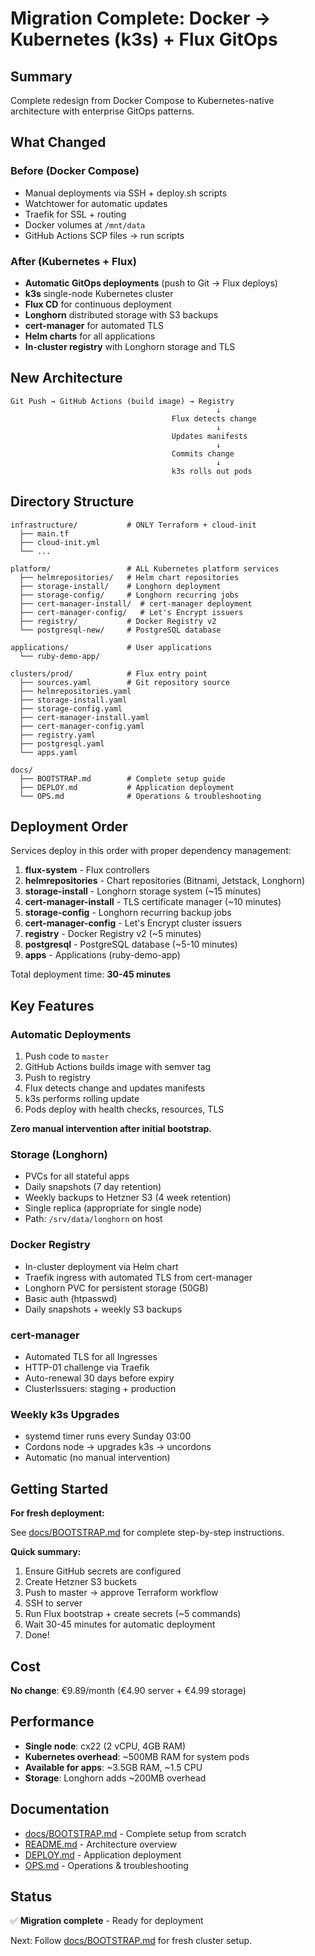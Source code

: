 # Migration Complete: Docker → Kubernetes (k3s) + Flux GitOps

## Summary

Complete redesign from Docker Compose to Kubernetes-native architecture with enterprise GitOps patterns.

## What Changed

### Before (Docker Compose)

- Manual deployments via SSH + deploy.sh scripts
- Watchtower for automatic updates
- Traefik for SSL + routing
- Docker volumes at `/mnt/data`
- GitHub Actions SCP files → run scripts

### After (Kubernetes + Flux)

- **Automatic GitOps deployments** (push to Git → Flux deploys)
- **k3s** single-node Kubernetes cluster
- **Flux CD** for continuous deployment
- **Longhorn** distributed storage with S3 backups
- **cert-manager** for automated TLS
- **Helm charts** for all applications
- **In-cluster registry** with Longhorn storage and TLS

## New Architecture

```
Git Push → GitHub Actions (build image) → Registry
                                              ↓
                                    Flux detects change
                                              ↓
                                    Updates manifests
                                              ↓
                                    Commits change
                                              ↓
                                    k3s rolls out pods
```

## Directory Structure

```
infrastructure/           # ONLY Terraform + cloud-init
  ├── main.tf
  ├── cloud-init.yml
  └── ...

platform/                 # ALL Kubernetes platform services
  ├── helmrepositories/   # Helm chart repositories
  ├── storage-install/    # Longhorn deployment
  ├── storage-config/     # Longhorn recurring jobs
  ├── cert-manager-install/  # cert-manager deployment
  ├── cert-manager-config/   # Let's Encrypt issuers
  ├── registry/           # Docker Registry v2
  └── postgresql-new/     # PostgreSQL database

applications/             # User applications
  └── ruby-demo-app/

clusters/prod/            # Flux entry point
  ├── sources.yaml        # Git repository source
  ├── helmrepositories.yaml
  ├── storage-install.yaml
  ├── storage-config.yaml
  ├── cert-manager-install.yaml
  ├── cert-manager-config.yaml
  ├── registry.yaml
  ├── postgresql.yaml
  └── apps.yaml

docs/
  ├── BOOTSTRAP.md        # Complete setup guide
  ├── DEPLOY.md           # Application deployment
  └── OPS.md              # Operations & troubleshooting
```

## Deployment Order

Services deploy in this order with proper dependency management:

1. **flux-system** - Flux controllers
2. **helmrepositories** - Chart repositories (Bitnami, Jetstack, Longhorn)
3. **storage-install** - Longhorn storage system (~15 minutes)
4. **cert-manager-install** - TLS certificate manager (~10 minutes)
5. **storage-config** - Longhorn recurring backup jobs
6. **cert-manager-config** - Let's Encrypt cluster issuers
7. **registry** - Docker Registry v2 (~5 minutes)
8. **postgresql** - PostgreSQL database (~5-10 minutes)
9. **apps** - Applications (ruby-demo-app)

Total deployment time: **30-45 minutes**

## Key Features

### Automatic Deployments

1. Push code to `master`
2. GitHub Actions builds image with semver tag
3. Push to registry
4. Flux detects change and updates manifests
5. k3s performs rolling update
6. Pods deploy with health checks, resources, TLS

**Zero manual intervention after initial bootstrap.**

### Storage (Longhorn)

- PVCs for all stateful apps
- Daily snapshots (7 day retention)
- Weekly backups to Hetzner S3 (4 week retention)
- Single replica (appropriate for single node)
- Path: `/srv/data/longhorn` on host

### Docker Registry

- In-cluster deployment via Helm chart
- Traefik ingress with automated TLS from cert-manager
- Longhorn PVC for persistent storage (50GB)
- Basic auth (htpasswd)
- Daily snapshots + weekly S3 backups

### cert-manager

- Automated TLS for all Ingresses
- HTTP-01 challenge via Traefik
- Auto-renewal 30 days before expiry
- ClusterIssuers: staging + production

### Weekly k3s Upgrades

- systemd timer runs every Sunday 03:00
- Cordons node → upgrades k3s → uncordons
- Automatic (no manual intervention)

## Getting Started

**For fresh deployment:**

See [docs/BOOTSTRAP.md](docs/BOOTSTRAP.md) for complete step-by-step instructions.

**Quick summary:**

1. Ensure GitHub secrets are configured
2. Create Hetzner S3 buckets
3. Push to master → approve Terraform workflow
4. SSH to server
5. Run Flux bootstrap + create secrets (~5 commands)
6. Wait 30-45 minutes for automatic deployment
7. Done!

## Cost

**No change**: €9.89/month (€4.90 server + €4.99 storage)

## Performance

- **Single node**: cx22 (2 vCPU, 4GB RAM)
- **Kubernetes overhead**: ~500MB RAM for system pods
- **Available for apps**: ~3.5GB RAM, ~1.5 CPU
- **Storage**: Longhorn adds ~200MB overhead

## Documentation

- [docs/BOOTSTRAP.md](docs/BOOTSTRAP.md) - Complete setup from scratch
- [README.md](README.md) - Architecture overview
- [DEPLOY.md](DEPLOY.md) - Application deployment
- [OPS.md](OPS.md) - Operations & troubleshooting

## Status

✅ **Migration complete** - Ready for deployment

Next: Follow [docs/BOOTSTRAP.md](docs/BOOTSTRAP.md) for fresh cluster setup.
